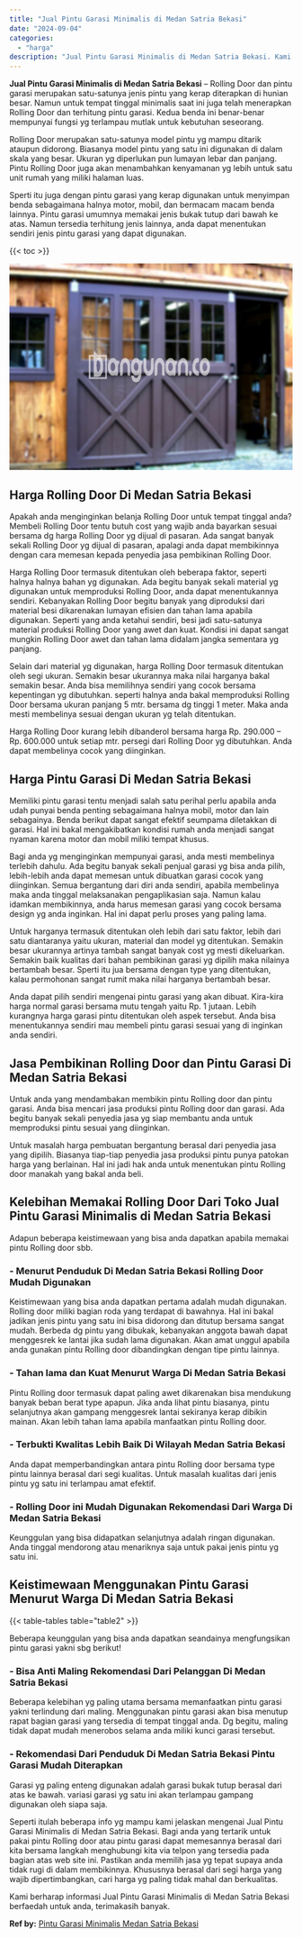 ```yaml
---
title: "Jual Pintu Garasi Minimalis di Medan Satria Bekasi"
date: "2024-09-04"
categories: 
  - "harga"
description: "Jual Pintu Garasi Minimalis di Medan Satria Bekasi. Kami berharap informasi Jual Pintu Garasi Minimalis di Medan Satria Bekasi berfaedah untuk anda, terimaka..."
---
```


**Jual Pintu Garasi Minimalis di Medan Satria Bekasi** – Rolling Door dan pintu garasi merupakan satu-satunya jenis pintu yang kerap diterapkan di hunian besar. Namun untuk tempat tinggal minimalis saat ini juga telah menerapkan Rolling Door dan terhitung pintu garasi. Kedua benda ini benar-benar mempunyai fungsi yg terlampau mutlak untuk kebutuhan seseorang.

Rolling Door merupakan satu-satunya model pintu yg mampu ditarik ataupun didorong. Biasanya model pintu yang satu ini digunakan di dalam skala yang besar. Ukuran yg diperlukan pun lumayan lebar dan panjang. Pintu Rolling Door juga akan menambahkan kenyamanan yg lebih untuk satu unit rumah yang miliki halaman luas.

Sperti itu juga dengan pintu garasi yang kerap digunakan untuk menyimpan benda sebagaimana halnya motor, mobil, dan bermacam macam benda lainnya. Pintu garasi umumnya memakai jenis bukak tutup dari bawah ke atas. Namun tersedia terhitung jenis lainnya, anda dapat menentukan sendiri jenis pintu garasi yang dapat digunakan.

{{< toc >}}

![Jual Pintu Garasi Minimalis di Medan Satria Bekasi](/images/pintu-garasi-03.png)

## Harga Rolling Door Di Medan Satria Bekasi

Apakah anda menginginkan belanja Rolling Door untuk tempat tinggal anda? Membeli Rolling Door tentu butuh cost yang wajib anda bayarkan sesuai bersama dg harga Rolling Door yg dijual di pasaran. Ada sangat banyak sekali Rolling Door yg dijual di pasaran, apalagi anda dapat membikinnya dengan cara memesan kepada penyedia jasa pembikinan Rolling Door.

Harga Rolling Door termasuk ditentukan oleh beberapa faktor, seperti halnya halnya bahan yg digunakan. Ada begitu banyak sekali material yg digunakan untuk memproduksi Rolling Door, anda dapat menentukannya sendiri. Kebanyakan Rolling Door begitu banyak yang diproduksi dari material besi dikarenakan lumayan efisien dan tahan lama apabila digunakan. Seperti yang anda ketahui sendiri, besi jadi satu-satunya material produksi Rolling Door yang awet dan kuat. Kondisi ini dapat sangat mungkin Rolling Door awet dan tahan lama didalam jangka sementara yg panjang.

Selain dari material yg digunakan, harga Rolling Door termasuk ditentukan oleh segi ukuran. Semakin besar ukurannya maka nilai harganya bakal semakin besar. Anda bisa memilihnya sendiri yang cocok bersama kepentingan yg dibutuhkan. seperti halnya anda bakal memproduksi Rolling Door bersama ukuran panjang 5 mtr. bersama dg tinggi 1 meter. Maka anda mesti membelinya sesuai dengan ukuran yg telah ditentukan.

Harga Rolling Door kurang lebih dibanderol bersama harga Rp. 290.000 – Rp. 600.000 untuk setiap mtr. persegi dari Rolling Door yg dibutuhkan. Anda dapat membelinya cocok yang diinginkan.

## Harga Pintu Garasi Di Medan Satria Bekasi

Memiliki pintu garasi tentu menjadi salah satu perihal perlu apabila anda udah punyai benda penting sebagaimana halnya mobil, motor dan lain sebagainya. Benda berikut dapat sangat efektif seumpama diletakkan di garasi. Hal ini bakal mengakibatkan kondisi rumah anda menjadi sangat nyaman karena motor dan mobil miliki tempat khusus.

Bagi anda yg menginginkan mempunyai garasi, anda mesti membelinya terlebih dahulu. Ada begitu banyak sekali penjual garasi yg bisa anda pilih, lebih-lebih anda dapat memesan untuk dibuatkan garasi cocok yang diinginkan. Semua bergantung dari diri anda sendiri, apabila membelinya maka anda tinggal melaksanakan pengaplikasian saja. Namun kalau idamkan membikinnya, anda harus memesan garasi yang cocok bersama design yg anda inginkan. Hal ini dapat perlu proses yang paling lama.

Untuk harganya termasuk ditentukan oleh lebih dari satu faktor, lebih dari satu diantaranya yaitu ukuran, material dan model yg ditentukan. Semakin besar ukurannya artinya tambah sangat banyak cost yg mesti dikeluarkan. Semakin baik kualitas dari bahan pembikinan garasi yg dipilih maka nilainya bertambah besar. Sperti itu jua bersama dengan type yang ditentukan, kalau permohonan sangat rumit maka nilai harganya bertambah besar.

Anda dapat pilih sendiri mengenai pintu garasi yang akan dibuat. Kira-kira harga normal garasi bersama mutu tengah yaitu Rp. 1 jutaan. Lebih kurangnya harga garasi pintu ditentukan oleh aspek tersebut. Anda bisa menentukannya sendiri mau membeli pintu garasi sesuai yang di inginkan anda sendiri.

## Jasa Pembikinan Rolling Door dan Pintu Garasi Di Medan Satria Bekasi

Untuk anda yang mendambakan membikin pintu Rolling door dan pintu garasi. Anda bisa mencari jasa produksi pintu Rolling door dan garasi. Ada begitu banyak sekali penyedia jasa yg siap membantu anda untuk memproduksi pintu sesuai yang diinginkan.

Untuk masalah harga pembuatan bergantung berasal dari penyedia jasa yang dipilih. Biasanya tiap-tiap penyedia jasa produksi pintu punya patokan harga yang berlainan. Hal ini jadi hak anda untuk menentukan pintu Rolling door manakah yang bakal anda beli.

## Kelebihan Memakai Rolling Door Dari Toko Jual Pintu Garasi Minimalis di Medan Satria Bekasi

Adapun beberapa keistimewaan yang bisa anda dapatkan apabila memakai pintu Rolling door sbb.

### \- Menurut Penduduk Di Medan Satria Bekasi Rolling Door Mudah Digunakan

Keistimewaan yang bisa anda dapatkan pertama adalah mudah digunakan. Rolling door miliki bagian roda yang terdapat di bawahnya. Hal ini bakal jadikan jenis pintu yang satu ini bisa didorong dan ditutup bersama sangat mudah. Berbeda dg pintu yang dibukak, kebanyakan anggota bawah dapat menggesrek ke lantai jika sudah lama digunakan. Akan amat unggul apabila anda gunakan pintu Rolling door dibandingkan dengan tipe pintu lainnya.

### \- Tahan lama dan Kuat Menurut Warga Di Medan Satria Bekasi

Pintu Rolling door termasuk dapat paling awet dikarenakan bisa mendukung banyak beban berat type apapun. Jika anda lihat pintu biasanya, pintu selanjutnya akan gampang menggesrek lantai sekiranya kerap dibikin mainan. Akan lebih tahan lama apabila manfaatkan pintu Rolling door.

### \- Terbukti Kwalitas Lebih Baik Di Wilayah Medan Satria Bekasi

Anda dapat memperbandingkan antara pintu Rolling door bersama type pintu lainnya berasal dari segi kualitas. Untuk masalah kualitas dari jenis pintu yg satu ini terlampau amat efektif.

### \- Rolling Door ini Mudah Digunakan Rekomendasi Dari Warga Di Medan Satria Bekasi

Keunggulan yang bisa didapatkan selanjutnya adalah ringan digunakan. Anda tinggal mendorong atau menariknya saja untuk pakai jenis pintu yg satu ini.

## Keistimewaan Menggunakan Pintu Garasi Menurut Warga Di Medan Satria Bekasi

{{< table-tables table="table2" >}}

Beberapa keunggulan yang bisa anda dapatkan seandainya mengfungsikan pintu garasi yakni sbg berikut!

### \- Bisa Anti Maling Rekomendasi Dari Pelanggan Di Medan Satria Bekasi

Beberapa kelebihan yg paling utama bersama memanfaatkan pintu garasi yakni terlindung dari maling. Menggunakan pintu garasi akan bisa menutup rapat bagian garasi yang tersedia di tempat tinggal anda. Dg begitu, maling tidak dapat mudah menerobos selama anda miliki kunci garasi tersebut.

### \- Rekomendasi Dari Penduduk Di Medan Satria Bekasi Pintu Garasi Mudah Diterapkan

Garasi yg paling enteng digunakan adalah garasi bukak tutup berasal dari atas ke bawah. variasi garasi yg satu ini akan terlampau gampang digunakan oleh siapa saja.

Seperti itulah beberapa info yg mampu kami jelaskan mengenai Jual Pintu Garasi Minimalis di Medan Satria Bekasi. Bagi anda yang tertarik untuk pakai pintu Rolling door atau pintu garasi dapat memesannya berasal dari kita bersama langkah menghubungi kita via telpon yang tersedia pada bagian atas web site ini. Pastikan anda memilih jasa yg tepat supaya anda tidak rugi di dalam membikinnya. Khususnya berasal dari segi harga yang wajib dipertimbangkan, cari harga yg paling tidak mahal dan berkualitas.

Kami berharap informasi Jual Pintu Garasi Minimalis di Medan Satria Bekasi berfaedah untuk anda, terimakasih banyak.

**Ref by:** [Pintu Garasi Minimalis Medan Satria Bekasi](https://id.wikipedia.org/wiki/Pintu)
